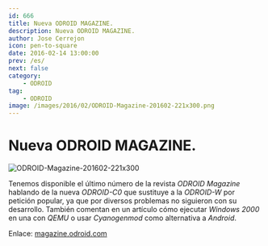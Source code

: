 ```yaml
---
id: 666
title: Nueva ODROID MAGAZINE.
description: Nueva ODROID MAGAZINE.
author: Jose Cerrejon
icon: pen-to-square
date: 2016-02-14 13:00:00
prev: /es/
next: false
category:
    - ODROID
tag:
    - ODROID
image: /images/2016/02/ODROID-Magazine-201602-221x300.png
---
```


# Nueva ODROID MAGAZINE.

![ODROID-Magazine-201602-221x300](/images/2016/02/ODROID-Magazine-201602-221x300.png)

Tenemos disponible el último número de la revista _ODROID Magazine_ hablando de la nueva _ODROID-C0_ que sustituye a la _ODROID-W_ por petición popular, ya que por diversos problemas no siguieron con su desarrollo. También comentan en un artículo cómo ejecutar _Windows 2000_ en una con _QEMU_ o usar _Cyanogenmod_ como alternativa a _Android_.

Enlace: [magazine.odroid.com](https://magazine.odroid.com/201602)
